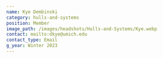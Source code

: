 ```yaml
---
name: Kye Dembinski
category: hulls-and-systems
position: Member
image_path: /images/headshots/Hulls-and-Systems/Kye.webp
contact: mailto:dkye@umich.edu
contact_type: Email
g_year: Winter 2023
---
```

